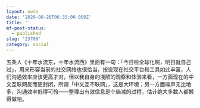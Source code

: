 ```yaml
---
layout: note
date: '2020-08-20T06:35:00.000Z'
title: ''
mf-post-status:
  - published
slug: '23700'
category: social
---
```

五条人《十年水流东，十年水流西》里面有一句：「今日啦全球化啊，明日就自己过」，用来形容当前的社交网络也很恰当。按说现在社交平台和工具如此丰富，人们沟通效率应该更高才对，但以我自身的浅陋的观察和体验来看，一方面现在的中文互联网反而更封闭，所谓「中文互不联网」，这是大环境；另一方面噪声无比地多，沟通效率低得可怜——整理出有效信息是个熵减的过程，估计绝大多数人都懒得做吧。
